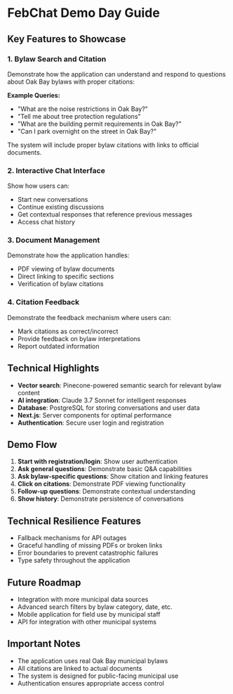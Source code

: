# FebChat Demo Day Guide

## Key Features to Showcase

### 1. Bylaw Search and Citation

Demonstrate how the application can understand and respond to questions about Oak Bay bylaws with proper citations:

**Example Queries:**
- "What are the noise restrictions in Oak Bay?"
- "Tell me about tree protection regulations"
- "What are the building permit requirements in Oak Bay?"
- "Can I park overnight on the street in Oak Bay?"

The system will include proper bylaw citations with links to official documents.

### 2. Interactive Chat Interface

Show how users can:
- Start new conversations
- Continue existing discussions
- Get contextual responses that reference previous messages
- Access chat history

### 3. Document Management

Demonstrate how the application handles:
- PDF viewing of bylaw documents
- Direct linking to specific sections
- Verification of bylaw citations

### 4. Citation Feedback

Demonstrate the feedback mechanism where users can:
- Mark citations as correct/incorrect
- Provide feedback on bylaw interpretations
- Report outdated information

## Technical Highlights

- **Vector search**: Pinecone-powered semantic search for relevant bylaw content
- **AI integration**: Claude 3.7 Sonnet for intelligent responses
- **Database**: PostgreSQL for storing conversations and user data
- **Next.js**: Server components for optimal performance
- **Authentication**: Secure user login and registration

## Demo Flow

1. **Start with registration/login**: Show user authentication
2. **Ask general questions**: Demonstrate basic Q&A capabilities
3. **Ask bylaw-specific questions**: Show citation and linking features
4. **Click on citations**: Demonstrate PDF viewing functionality
5. **Follow-up questions**: Demonstrate contextual understanding
6. **Show history**: Demonstrate persistence of conversations

## Technical Resilience Features

- Fallback mechanisms for API outages
- Graceful handling of missing PDFs or broken links
- Error boundaries to prevent catastrophic failures
- Type safety throughout the application

## Future Roadmap

- Integration with more municipal data sources
- Advanced search filters by bylaw category, date, etc.
- Mobile application for field use by municipal staff
- API for integration with other municipal systems

## Important Notes

- The application uses real Oak Bay municipal bylaws
- All citations are linked to actual documents
- The system is designed for public-facing municipal use
- Authentication ensures appropriate access control